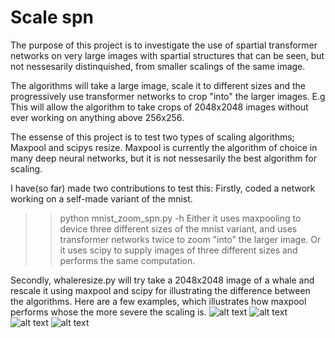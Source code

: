 # Scale spn

The purpose of this project is to investigate the use of spartial transformer networks on very large images with spartial structures that can be seen, but not nessesarily distinquished, from smaller scalings of the same image.

The algorithms will take a large image, scale it to different sizes and the progressively use transformer networks to crop "into" the larger images. E.g This will allow the algorithm to take crops of 2048x2048 images without ever working on anything above 256x256.

The essense of this project is to test two types of scaling algorithms; Maxpool and scipys resize. Maxpool is currently the algorithm of choice in many deep neural networks, but it is not nessesarily the best algorithm for scaling.

I have(so far) made two contributions to test this:
Firstly, coded a network working on a self-made variant of the mnist.
>>python mnist_zoom_spn.py -h
Either it uses maxpooling to device three different sizes of the mnist variant, and uses transformer networks twice to zoom "into" the larger image. Or it uses scipy to supply images of three different sizes and performs the same computation.

Secondly, whaleresize.py will try take a 2048x2048 image of a whale and rescale it using maxpool and scipy for illustrating the difference between the algorithms.
Here are a few examples, which illustrates how maxpool performs whose the more severe the scaling is.
![alt text](https://github.com/alrojo/ZoomSPN/whale_1024.jpg "downscaling with a factor of 2 - from 2048 to 1024")
![alt text](https://github.com/alrojo/ZoomSPN/whale_1024.jpg "downscaling with a factor of 8 - from 2048 to 256")
![alt text](https://github.com/alrojo/ZoomSPN/whale_1024.jpg "downscaling with a factor of 32 - from 2048 to 64")
![alt text](https://github.com/alrojo/ZoomSPN/whale_1024.jpg "downscaling with a factor of 64 - from 2048 to 32")
